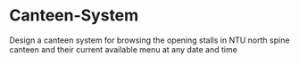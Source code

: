 # Canteen-System
Design a canteen system for browsing the opening stalls in NTU north spine canteen and their current available menu at any date and time
